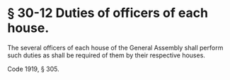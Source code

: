 # § 30-12 Duties of officers of each house.

<p>The several officers of each house of the General Assembly shall perform such duties as shall be required of them by their respective houses.</p><p>Code 1919, § 305.</p>